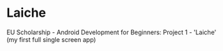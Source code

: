 # Laiche
EU Scholarship - Android Development for Beginners: Project 1 - 'Laiche' (my first full single screen app)</p>
